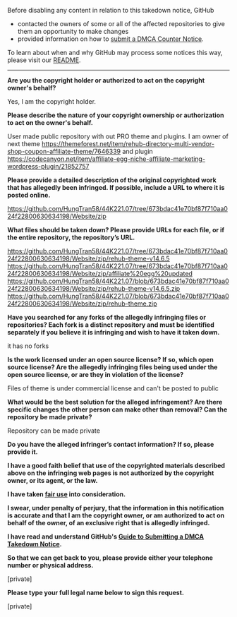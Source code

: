 Before disabling any content in relation to this takedown notice, GitHub
- contacted the owners of some or all of the affected repositories to give them an opportunity to make changes
- provided information on how to [submit a DMCA Counter Notice](https://docs.github.com/en/articles/guide-to-submitting-a-dmca-counter-notice).

To learn about when and why GitHub may process some notices this way, please visit our [README](https://github.com/github/dmca/blob/master/README.md).

---

**Are you the copyright holder or authorized to act on the copyright owner's behalf?**

Yes, I am the copyright holder.

**Please describe the nature of your copyright ownership or authorization to act on the owner's behalf.**

User made public repository with out PRO theme and plugins. I am owner of next theme https://themeforest.net/item/rehub-directory-multi-vendor-shop-coupon-affiliate-theme/7646339 and plugin https://codecanyon.net/item/affiliate-egg-niche-affiliate-marketing-wordpress-plugin/21852757

**Please provide a detailed description of the original copyrighted work that has allegedly been infringed. If possible, include a URL to where it is posted online.**

https://github.com/HungTran58/44K221.07/tree/673bdac41e70bf87f710aa024f22800630634198/Website/zip

**What files should be taken down? Please provide URLs for each file, or if the entire repository, the repository’s URL.**

https://github.com/HungTran58/44K221.07/tree/673bdac41e70bf87f710aa024f22800630634198/Website/zip/rehub-theme-v14.6.5  
https://github.com/HungTran58/44K221.07/tree/673bdac41e70bf87f710aa024f22800630634198/Website/zip/affiliate%20egg%20updated  
https://github.com/HungTran58/44K221.07/blob/673bdac41e70bf87f710aa024f22800630634198/Website/zip/rehub-theme-v14.6.5.zip  
https://github.com/HungTran58/44K221.07/blob/673bdac41e70bf87f710aa024f22800630634198/Website/zip/rehub-theme.zip

**Have you searched for any forks of the allegedly infringing files or repositories? Each fork is a distinct repository and must be identified separately if you believe it is infringing and wish to have it taken down.**

it has no forks

**Is the work licensed under an open source license? If so, which open source license? Are the allegedly infringing files being used under the open source license, or are they in violation of the license?**

Files of theme is under commercial license and can't be posted to public

**What would be the best solution for the alleged infringement? Are there specific changes the other person can make other than removal? Can the repository be made private?**

Repository can be made private

**Do you have the alleged infringer’s contact information? If so, please provide it.**

**I have a good faith belief that use of the copyrighted materials described above on the infringing web pages is not authorized by the copyright owner, or its agent, or the law.**

**I have taken <a href="https://www.lumendatabase.org/topics/22">fair use</a> into consideration.**

**I swear, under penalty of perjury, that the information in this notification is accurate and that I am the copyright owner, or am authorized to act on behalf of the owner, of an exclusive right that is allegedly infringed.**

**I have read and understand GitHub's <a href="https://docs.github.com/articles/guide-to-submitting-a-dmca-takedown-notice/">Guide to Submitting a DMCA Takedown Notice</a>.**

**So that we can get back to you, please provide either your telephone number or physical address.**

[private]

**Please type your full legal name below to sign this request.**

[private]
